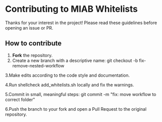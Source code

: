 # Contributing to MIAB Whitelists

Thanks for your interest in the project! Please read these guidelines before opening an issue or PR.

## How to contribute

1. **Fork** the repository.
2. Create a new branch with a descriptive name:
git checkout -b fix-remove-nested-workflow

3.Make edits according to the code style and documentation.

4.Run shellcheck add_whitelists.sh locally and fix the warnings.

5.Commit in small, meaningful steps:
git commit -m "fix: move workflow to correct folder"

6.Push the branch to your fork and open a Pull Request to the original repository.
